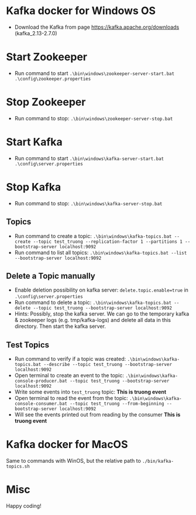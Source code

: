 # Kafka docker for Windows OS

- Download the Kafka from page https://kafka.apache.org/downloads (kafka_2.13-2.7.0)
# Start Zookeeper 
- Run command to start `.\bin\windows\zookeeper-server-start.bat .\config\zookeeper.properties`

# Stop Zookeeper 
- Run command to stop: `.\bin\windows\zookeeper-server-stop.bat`

# Start Kafka
- Run command to start `.\bin\windows\kafka-server-start.bat .\config\server.properties`

# Stop Kafka
- Run command to stop: `.\bin\windows\kafka-server-stop.bat`

## Topics
- Run command to create a topic: `.\bin\windows\kafka-topics.bat --create --topic test_truong --replication-factor 1 --partitions 1 --bootstrap-server localhost:9092`
- Run command to list all topics: `.\bin\windows\kafka-topics.bat --list --bootstrap-server localhost:9092`

## Delete a Topic manually
- Enable deletion possibility on kafka server: `delete.topic.enable=true` in `.\config\server.properties`
- Run command to delete a topic: `.\bin\windows\kafka-topics.bat --delete --topic test_truong --bootstrap-server localhost:9092`
- Hints: Possibly, stop the kafka server. We can go to the temporary kafka & zookeeper logs (e.g. tmp/kafka-logs) and delete all data in this directory. Then start the kafka server.

## Test Topics
- Run command to verify if a topic was created: `.\bin\windows\kafka-topics.bat --describe --topic test_truong --bootstrap-server localhost:9092`
- Open terminal to create an event to the topic: `.\bin\windows\kafka-console-producer.bat --topic test_truong --bootstrap-server localhost:9092`
- Write some events into `test_truong` topic: **This is truong event**
- Open terminal to read the event from the topic: `.\bin\windows\kafka-console-consumer.bat --topic test_truong --from-beginning --bootstrap-server localhost:9092`
- Will see the events printed out from reading by the consumer **This is truong event**

# Kafka docker for MacOS
Same to commands with WinOS, but the relative path to `./bin/kafka-topics.sh`

# Misc
Happy coding!
